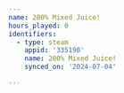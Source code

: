 ```yaml
---
name: 200% Mixed Juice!
hours_played: 0
identifiers:
  - type: steam
    appid: '335190'
    name: 200% Mixed Juice!
    synced_on: '2024-07-04'

---
```

